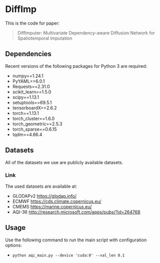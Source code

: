 # DiffImp

This is the code for paper:
> DiffImputer: Multivariate Dependency-aware Diffusion Network for Spatiotemporal Imputation

## Dependencies
Recent versions of the following packages for Python 3 are required:
* numpy==1.24.1
* PyYAML==6.0.1
* Requests==2.31.0
* scikit_learn==1.5.0
* scipy==1.13.1
* setuptools==69.5.1
* tensorboardX==2.6.2
* torch==1.13.1
* torch_cluster==1.6.0
* torch_geometric==2.5.3
* torch_sparse==0.6.15
* tqdm==4.66.4

## Datasets
All of the datasets we use are publicly available datasets.
### Link
The used datasets are available at:
* GLODAPv2 https://glodap.info/
* ECMWF https://cds.climate.copernicus.eu/
* CMEMS https://marine.copernicus.eu/
* AQI-36 http://research.microsoft.com/apps/pubs/?id=264768


## Usage
Use the following command to run the main script with configuration options:

* `python aqi_main.py --device 'cuda:0' --val_len 0.1`
